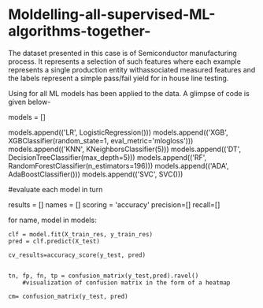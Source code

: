 # Moldelling-all-supervised-ML-algorithms-together-
The dataset presented in this case is of Semiconductor manufacturing process. It represents a selection of such features where each example represents a single production entity withassociated measured features and the labels represent a simple pass/fail yield for in house line testing.

Using for all ML models has been applied to the data.
A glimpse of code is given below-

models = []

models.append(('LR', LogisticRegression()))
models.append(('XGB', XGBClassifier(random_state=1, eval_metric='mlogloss'))) 
models.append(('KNN', KNeighborsClassifier(5)))
models.append(('DT', DecisionTreeClassifier(max_depth=5)))
models.append(('RF', RandomForestClassifier(n_estimators=196)))
models.append(('ADA', AdaBoostClassifier()))
models.append(('SVC', SVC()))


#evaluate each model in turn

results = []
names = []
scoring = 'accuracy'
precision=[]
recall=[]


for name, model in models:
    
    clf = model.fit(X_train_res, y_train_res)
    pred = clf.predict(X_test)
    
    cv_results=accuracy_score(y_test, pred)


    tn, fp, fn, tp = confusion_matrix(y_test,pred).ravel()
        #visualization of confusion matrix in the form of a heatmap
        
    cm= confusion_matrix(y_test, pred)
